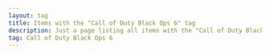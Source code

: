 ```yaml
---
layout: tag
title: Items with the "Call of Duty Black Ops 6" tag
description: Just a page listing all items with the "Call of Duty Black Ops 6" tag
tag: Call of Duty Black Ops 6
---
```

